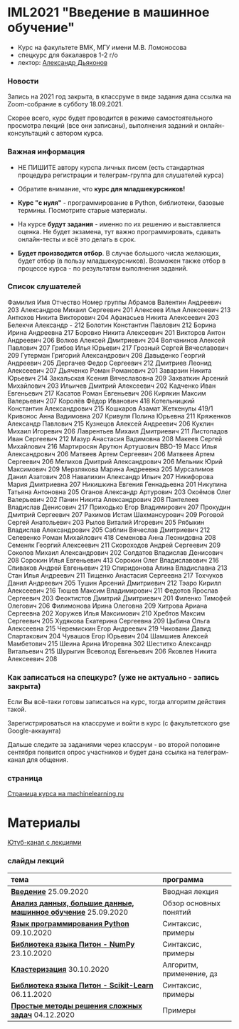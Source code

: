 # IML2021 "Введение в машинное обучение"
* Курс на факультете ВМК, МГУ имени М.В. Ломоносова
* спецкурс для бакалавров 1-2 г/о
* лектор: [Александр Дьяконов](https://dyakonov.org/ag/)

### Новости

Запись на 2021 год закрыта, в классруме в виде задания дана ссылка на Zoom-собрание в субботу 18.09.2021.

Скорее всего, курс будет проводится в режиме самостоятельного просмотра лекций (все они записаны), выполнения заданий и онлайн-консультаций с автором курса.


### Важная информация

* НЕ ПИШИТЕ автору курспа личных писем (есть стандартная процедура регистрации и телеграм-группа для слушателей курса)

* Обратите внимание, что **курс для младшекурсников!**

* **Курс "с нуля"** - программирование в Python, библиотеки, базовые термины. Посмотрите старые материалы.

* На курсе **будут задания** - именно по их решению и выставляется оценка. Не будет экзамена, тут важно программировать, сдавать онлайн-тесты и всё это делать в срок.

* **Будет производится отбор**. В случае большого числа желающих, будет отбор (в пользу младшекурсников). Возможен также отбор в процессе курса - по результатам выполнения заданий.

### Список слушателей

Фамилия	Имя	Отчество	Номер группы
Абрамов	Валентин	Андреевич	203
Александров	Михаил	Сергеевич	201
Алексеев	Илья	Алексеевич	213
Антюхов	Никита	Викторович	204
Афанасьев	Никита	Алексеевич	203
Белекчи	Александр	-	212
Болотин	Константин	Павлович	212
Борина 	Ирина	Андреевна	217
Боровко	Никита	Алексеевич	201
Викторов	Антон	Андреевич	206
Волков	Алексей	Дмитриевич	204
Волчанинов	Алексей	Павлович	207
Грибов	Илья	Юрьевич	217
Грозный	Сергей	Вячеславович	209
Гутерман 	Григорий 	Александрович 	208
Давыденко	Георгий	Андреевич	205
Дергачев	Федор	Сергеевич	212
Дмитриев	Леонид	Алексеевич	207
Дьяченко	Роман	Романович	201
Заварзин	Никита	Юрьевич	214
Закальская	Ксения	Вячеславовна	209
Захваткин	Арсений	Михайлович	203
Ильичев	Дмитрий	Алексеевич	202
Кадченко	Иван	Евгеньевич	217
Касатов	Роман	Евгеньевич	206
Кирякин	Максим	Валерьевич 	207
Королёв	Фёдор	Иванович	418
Котельницкий 	Константин 	Александрович 	215
Кошкаров	Азамат	Жеткенулы	419/1
Кривонос	Анна	Вадимовна	207
Кривуля	Полина	Юрьевна	211
Кряженков	Александр	Павлович	215
Кузнецов	Алексей	Андреевич	206
Куклин	Михаил	Игоревич	206
Лаврентьев 	Михаил 	Дмитриевич	211
Листопадов	Иван	Сергеевич	212
Мазур	Анастасия	Вадимовна	208
Макеев	Сергей	Михайлович	216
Мартиросян	Арутюн	Артушович	ВВО-19
Масс	Илья	Александрович	206
Матвеев	Артем	Сергеевич	206
Матвеев	Артем	Сергеевич	206
Мелихов	Дмитрий	Александрович	206
Мельник	Юрий	Максимович	209
Мерзлякова 	Марина 	Андреевна 	205
Мурсалимов	Данил	Азатович	208
Навалихин 	Александр	Ильич	207
Никифорова	Мария	Дмитриевна	207
Никишкина 	Евгения	Геннадьевна 	201
Никулина	Татьяна	Антоновна	205
Оганов	Александр 	Артурович	203
Окоёмов	Олег	Валерьевич	202
Панин	Никита	Александрович	208
Пантелеев	Владислав	Денисович	217
Приходько	Егор	Владимирович	207
Прокудин	Дмитрий	Сергеевич	207
Рахимов	Истам	Шахмансурович	209
Роговой	Сергей	Анатольевич	203
Рылов	Виталий	Игоревич	205
Рябыкин	Владислав	Александрович	205
Саблин	Вячеслав	Дмитриевич	212
Селевенко	Роман	Михайлович	418
Семенова 	Анна	Леонидовна	208
Семеняк	Георгий	Алексеевич	211
Скороходов	Андрей	Сергеевич	209
Соколов	Михаил	Александрович	202
Солдатов	Владислав	Денисович	208
Сорокин	Илья	Евгеньевич	413
Сорокин	Олег	Владиславович	216
Спиваков	Андрей	Евгеньевич	219
Спиридонова	Алина	Владиславна	213
Стан	Илья	Андреевич	211
Тищенко	Анастасия	Сергеевна	217
Тохчуков	Данил	Андреевич	205
Тушин	Арсений 	Дмитриевич 	212
Тэаро	Кирилл	Алексеевич	216
Тюшев	Максим	Владимирович	211
Федотов	Ярослав	Сергеевич	203
Феоктистов	Дмитрий	Дмитриевич	201
Филенко 	Тимофей 	Олегович 	206
Филимонова	Ирина	Олеговна	209
Хитрова	Ариана	Сергеевна	202
Хоружев	Илья	Максимович	210
Хребтов	Максим 	Сергеевич	205
Худякова	Екатерина	Сергеевна	209
Цыбина	Ольга	Алексеевна	215
Черемискин	Егор	Андреевич	219
Чиковани	Давид 	Спартакович	204
Чувашов	Егор	Юрьевич	204
Шамшиев	Алексей	Мамбетович	215
Шеина	Арина	Игоревна	302
Шеститко	Александр	Витальевич	215
Шурыгин 	Всеволод	Евгеньевич	206
Яковлев	Никита	Алексеевич	208


### Как записаться на спецкурс? (уже не актуально - запись закрыта)

Если Вы всё-таки готовы записаться на курс, тогда алгоритм действия такой.

Зарегистрироваться на классруме и войти в курс (с факультетского gse Google-аккаунта)

Дальше следите за заданиями через классрум - во второй половине сентября появится опрос участников и будет дана ссылка на телеграм-канал для общения.


### страница
[Страница курса на machinelearning.ru](http://www.machinelearning.ru/wiki/index.php?title=Введение_в_машинное_обучение)

# Материалы

[Ютуб-канал с лекциями](https://www.youtube.com/watch?v=4T3vI9xyW4Q&list=PLaRUeIuewv8DYqSdw7uVgLpXSKUFl6Ee6)

### слайды лекций

| тема | программа |
| :-- | :-- |
| [**Введение**](./2020/IML2020_00intro_01.pdf) 25.09.2020 | Вводная лекция|
| [**Анализ данных, большие данные, машинное обучение**](./2020/IML2020_01bigdata_01.pdf) 25.09.2020 |Обзор основных понятий|
| [**Язык программирования Python**](./2020/IML2020_02pythonintro_01.pdf) 09.10.2020 |Синтаксис, примеры|
| [**Библиотека языка Питон - NumPy**](./2020/IML2020_03numpy_01.pdf) 23.10.2020 |Синтаксис, примеры|
| [**Кластеризация**](./2020/IML2020_04cluster_01.pdf) 30.10.2020 |Алгоритм, применение, дз|
| [**Библиотека языка Питон - Scikit-Learn**](./2020/IML2020_06scikitlearn_01.pdf) 06.11.2020 |Синтаксис, примеры|
| [**Простые методы решения сложных задач**](./2020/IML2020_094simple_04n.pdf) 04.12.2020 |Примеры|





